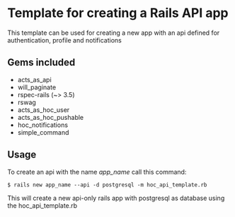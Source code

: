 # Template for creating a Rails API app

This template can be used for creating a new app with an api defined for authentication, profile and notifications

## Gems included
* acts_as_api
* will_paginate
* rspec-rails (~> 3.5)
* rswag
* acts_as_hoc_user
* acts_as_hoc_pushable
* hoc_notifications
* simple_command

## Usage

To create an api with the name _app_name_ call this command:

    $ rails new app_name --api -d postgresql -m hoc_api_template.rb

This will create a new api-only rails app with postgresql as database using the hoc_api_template.rb
